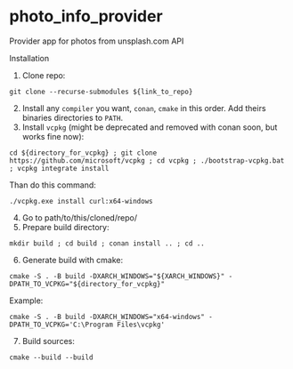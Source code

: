 # photo_info_provider
Provider app for photos from unsplash.com API

Installation
1. Clone repo:

```git clone --recurse-submodules ${link_to_repo}```

2. Install any ```compiler``` you want, ```conan```, ```cmake``` in this order. Add theirs binaries directories to ```PATH```.
3. Install ```vcpkg``` (might be deprecated and removed with conan soon, but works fine now):

```cd ${directory_for_vcpkg} ; git clone https://github.com/microsoft/vcpkg ; cd vcpkg ; ./bootstrap-vcpkg.bat ; vcpkg integrate install```

Than do this command:

```./vcpkg.exe install curl:x64-windows```

4. Go to path/to/this/cloned/repo/
5. Prepare build directory:

```mkdir build ; cd build ; conan install .. ; cd ..```

6. Generate build with cmake:

```cmake -S . -B build -DXARCH_WINDOWS="${XARCH_WINDOWS}" -DPATH_TO_VCPKG="${directory_for_vcpkg}"```

Example:

```cmake -S . -B build -DXARCH_WINDOWS="x64-windows" -DPATH_TO_VCPKG='C:\Program Files\vcpkg'```

7. Build sources:

```cmake --build --build```
